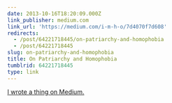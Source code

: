 ```yaml
---
date: 2013-10-16T18:20:09.000Z
link_publisher: medium.com
link_url: 'https://medium.com/i-m-h-o/7d4070f7d608'
redirects:
  - /post/64221718445/on-patriarchy-and-homophobia
  - /post/64221718445
slug: on-patriarchy-and-homophobia
title: On Patriarchy and Homophobia
tumblrid: 64221718445
type: link
---
```

<p><a href="https://medium.com/i-m-h-o/7d4070f7d608">I wrote a thing on Medium.</a></p>
